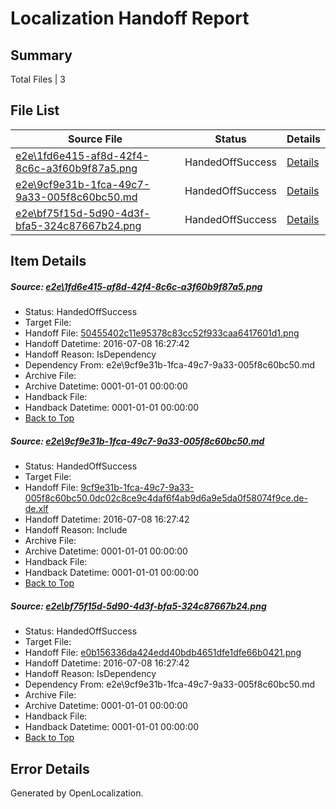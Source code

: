 # <a name='report-top'></a> Localization Handoff Report

## Summary
 Total Files | 3

## File List
 Source File | Status | Details 
 ----------- | ------ | ------- 
 [e2e\1fd6e415-af8d-42f4-8c6c-a3f60b9f87a5.png](https://github.com/OpenLocalizationTestOrg/oltest/blob/3e7086aabf62cdc7137056a6e5f4042edae37f91/e2e/1fd6e415-af8d-42f4-8c6c-a3f60b9f87a5.png) | HandedOffSuccess | [Details](#50455402c11e95378c83cc52f933caa6417601d11)
 [e2e\9cf9e31b-1fca-49c7-9a33-005f8c60bc50.md](https://github.com/OpenLocalizationTestOrg/oltest/blob/3e7086aabf62cdc7137056a6e5f4042edae37f91/e2e/9cf9e31b-1fca-49c7-9a33-005f8c60bc50.md) | HandedOffSuccess | [Details](#fd3153fb36c02ffbc22ca442c246792e220788a22)
 [e2e\bf75f15d-5d90-4d3f-bfa5-324c87667b24.png](https://github.com/OpenLocalizationTestOrg/oltest/blob/3e7086aabf62cdc7137056a6e5f4042edae37f91/e2e/bf75f15d-5d90-4d3f-bfa5-324c87667b24.png) | HandedOffSuccess | [Details](#e0b156336da424edd40bdb4651dfe1dfe66b04213)

## Item Details
##### <a name='50455402c11e95378c83cc52f933caa6417601d11'></a> Source: [e2e\1fd6e415-af8d-42f4-8c6c-a3f60b9f87a5.png](https://github.com/OpenLocalizationTestOrg/oltest/blob/3e7086aabf62cdc7137056a6e5f4042edae37f91/e2e/1fd6e415-af8d-42f4-8c6c-a3f60b9f87a5.png)
* Status: HandedOffSuccess
* Target File: 
* Handoff File: [50455402c11e95378c83cc52f933caa6417601d1.png](https://github.com/OpenLocalizationTestOrg/olhandoff-e2e/blob/0fa01265074ff6dedc2dd2b60427b696315aa565/ol-handoff/OpenLocalizationTestOrg/oltest-dede-fly/ci/ht/50455402c11e95378c83cc52f933caa6417601d1.png)
* Handoff Datetime: 2016-07-08 16:27:42
* Handoff Reason: IsDependency
* Dependency From: e2e\9cf9e31b-1fca-49c7-9a33-005f8c60bc50.md
* Archive File: 
* Archive Datetime: 0001-01-01 00:00:00
* Handback File: 
* Handback Datetime: 0001-01-01 00:00:00
* [Back to Top](#report-top)

##### <a name='fd3153fb36c02ffbc22ca442c246792e220788a22'></a> Source: [e2e\9cf9e31b-1fca-49c7-9a33-005f8c60bc50.md](https://github.com/OpenLocalizationTestOrg/oltest/blob/3e7086aabf62cdc7137056a6e5f4042edae37f91/e2e/9cf9e31b-1fca-49c7-9a33-005f8c60bc50.md)
* Status: HandedOffSuccess
* Target File: 
* Handoff File: [9cf9e31b-1fca-49c7-9a33-005f8c60bc50.0dc02c8ce9c4daf6f4ab9d6a9e5da0f58074f9ce.de-de.xlf](https://github.com/OpenLocalizationTestOrg/olhandoff-e2e/blob/0fa01265074ff6dedc2dd2b60427b696315aa565/ol-handoff/OpenLocalizationTestOrg/oltest-dede-fly/ci/ht/9cf9e31b-1fca-49c7-9a33-005f8c60bc50.0dc02c8ce9c4daf6f4ab9d6a9e5da0f58074f9ce.de-de.xlf)
* Handoff Datetime: 2016-07-08 16:27:42
* Handoff Reason: Include
* Archive File: 
* Archive Datetime: 0001-01-01 00:00:00
* Handback File: 
* Handback Datetime: 0001-01-01 00:00:00
* [Back to Top](#report-top)

##### <a name='e0b156336da424edd40bdb4651dfe1dfe66b04213'></a> Source: [e2e\bf75f15d-5d90-4d3f-bfa5-324c87667b24.png](https://github.com/OpenLocalizationTestOrg/oltest/blob/3e7086aabf62cdc7137056a6e5f4042edae37f91/e2e/bf75f15d-5d90-4d3f-bfa5-324c87667b24.png)
* Status: HandedOffSuccess
* Target File: 
* Handoff File: [e0b156336da424edd40bdb4651dfe1dfe66b0421.png](https://github.com/OpenLocalizationTestOrg/olhandoff-e2e/blob/0fa01265074ff6dedc2dd2b60427b696315aa565/ol-handoff/OpenLocalizationTestOrg/oltest-dede-fly/ci/ht/e0b156336da424edd40bdb4651dfe1dfe66b0421.png)
* Handoff Datetime: 2016-07-08 16:27:42
* Handoff Reason: IsDependency
* Dependency From: e2e\9cf9e31b-1fca-49c7-9a33-005f8c60bc50.md
* Archive File: 
* Archive Datetime: 0001-01-01 00:00:00
* Handback File: 
* Handback Datetime: 0001-01-01 00:00:00
* [Back to Top](#report-top)


## Error Details

Generated by OpenLocalization.
